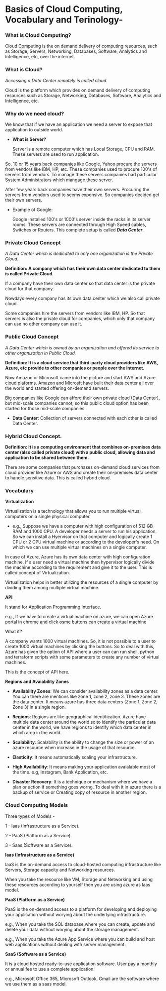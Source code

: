 # Basics of Cloud Computing, Vocabulary and Terinology-

### What is Cloud Computing?

Cloud Computing is the on demand delivery of computing resources, such as Storage, Servers, Networking, Databases, Software, Analytics and Intelligence, etc, over the internet.

### What is Cloud?

_Accessing a Data Center remotely is called cloud._

Cloud is the platform which provides on demand delivery of computing resources such as Storage, Networking, Databases, Software, Analytics and Intelligence, etc.

### Why do we need cloud?

We know that if we have an application we need a server to expose that application to outside world.

- **What is Server?**

  Server is a remote computer which has Local Storage, CPU and RAM. These servers are used to run application.

So, 10 or 15 years back companies like Google, Yahoo procure the servers from vendors like IBM, HP, etc. These companies used to procure 100's of servers from vendors. To manage these servers companies had particular System Administrators which mangage these server. 

After few years back companies have their own servers. Procuring the servers from vendors used to seems expensive. So companies decided get their own servers.

- Example of Google:

  Google installed 100's or 1000's server inside the racks in its server rooms. These servers are connected through High Speed cables, Switches or Routers. This complete setup is called **_Data Center_**.

### Private Cloud Concept

_A Data Center which is dedicated to only one organization is the Private Cloud._

**Definition: A company which has their own data center dedicated to them is called Private Cloud.**

If a company have their own data center so that data center is the private cloud for that company.

Nowdays every company has its own data center which we also call private cloud.

Some companies hire the servers from vendors like IBM, HP. So that servers is also the private cloud for companies, which only that company can use no other company can use it.

### Public Cloud Concept

_A Data Center which is owned by an organization and offered its service to other organization in Public Cloud._

**Definition: It is a cloud service that third-party cloud providers like AWS, Azure, etc provide to other companies or people over the internet.**

Now Amazon or Microsoft came into the picture and start AWS and Azure cloud plaforms. Amazon and Microsft have built their data center all over the world and started offering on-demand servers. 

Big companies like Google can afford their own private cloud (Data Center), but mid-scale companies cannot, so this public cloud option has been started for those mid-scale companies.

- **Data Center**: Collection of servers connected with each other is called Data Center.

### Hybrid Cloud Concept.

**Definition: It is a computing environment that combines on-premises data center (also called private cloud) with a public cloud, allowing data and application to be shared between them.**

There are some companies that purchases on-demand cloud services from cloud provider like Azure or AWS and create their on-premises data center to handle sensitive data. This is called hybrid cloud.

### Vocabulary

**Virtualization**

Virtualization is a technology that allows you to run multiple virtual computers on a single physical computer.

- e.g., Suppose we have a computer with high configuration of 512 GB RAM and 1000 CPU. A developer needs a server to run his application. So we can install a Hyervisor on that computer and logically create 1 CPU or 2 CPU virtual machine or according to the developer's need. On which we can use multiple virtual machines on a single computer.

In case of Azure,  Azure has its own data center with high configuration machine. If a user need a virtual machine then hypervisor logically divide the machine according to the requirement and give it to the user. This is called concept of Virtualization.

Virtualization helps in better utilizing the resources of a single computer by dividing them among multiple virtual machine.

**API**

It stand for Application Programming Interface.

e.g., If we have to create a virtual machine on azure, we can open Azure portal in chrome and click osme buttons can create a virtual machine

What if?

A company wants 1000 virtual machines. So, it is not possible to a user to create 1000 virtual machines by clicking the buttons. So to deal with this, Azure has given the option of API where a user can can run shell, python and terraform scripts with some parameters to create any number of virtual machines.

This is the concept of API here.

**Regions and Avaiability Zones**

- **Availability Zones**: We can consider availability zones as a data center. You can there are mentions like zone 1, zone 2, zone 3. These zones are the data center. It means azure has three data centers (Zone 1, Zone 2, Zone 3) in a single region.

- **Regions**: Regions are like geographical identification.  Azure have multiple data center around the world so to identify the particular data center in the world, we have regions to identify which data center in which area in the world.

- **Scalability**: Scalability is the ability to change the size or power of an azure resource when increase in the usage of that resource.

- **Elasticity**: It means automatically scaling your infrastructure.

- **High Availability**: It means making your application avaialable most of the time. e.g, Instagram, Bank Application, etc.

- **Disaster Recovery**: It is a technique or mechanism where we have a plan or action if something goes worng.
  To deal with it in azure there is a backup of service or Creating copy of resource in another region.

### Cloud Computing Models

Three types of Models - 

1 - Iaas (Infrastructure as a Service).

2 - PaaS (Platform as a Service).

3 - Saas (Software as a Service).

**Iaas (Infrastructure as a Service)**

IaaS is the on-demand access to cloud-hosted computing infrastructure like Servers, Storage capacity and Networking resources.

When you take the resource like VM, Storage and Networking and using these resources according to yourself then you are using azure as Iaas model.

**PaaS (Platform as a Service)**

PaaS is the on-demand access to a platform for developing and deploying your application without worying about the underlying infrastructure.

e.g., When you take the SQL database where you can create, update and delete your data without worying about the storage management.

e.g., When you take the Azure App Service where you can build and host web applications without dealing with server management.

**SaaS (Software as a Service)**

It is a cloud hosted ready-to-use application software. User pay a monthly or annual fee to use a complete application.

e.g., Microsoft Office 365, Microsoft Outlook, Gmail are the software where we use them as a saas model.

